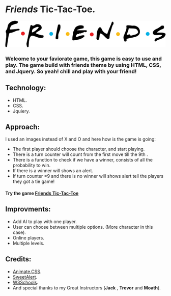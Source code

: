 # *Friends* Tic-Tac-Toe.

![friends logo](image/logo.jpg)

### Welcome to your faviorate game, this game is easy to use and play. The game build with friends theme by using HTML, CSS, and Jquery. So yeah! chill and play with your friend!

## Technology:
- HTML.
- CSS.
- Jquiery.
 ## Approach:

 I used an images instead of X and O and here how is the game is going:

 - The first player should choose the character, and start playing. 
 - There is a turn counter will count from the first move till the 9th . 
 - There is a function to check if we have a winner, consists of all the probability to win. 
 - If there is a winner will shows an alert. 
 - If turn counter =9 and there is no winner will shows alert tell the players they got a tie game!

#### Try the game [Friends Tic-Tac-Toe](https://halima95.github.io/Tic-Tac-Toe/)

## Improvments:
- Add AI to play with one player. 
- User can choose between multiple options. (More character in this case). 
- Online players.
- Multiple levels.

## Credits:
- [Animate.CSS](https://daneden.github.io/animate.css/).
- [SweetAlert](https://sweetalert.js.org/guides/).
- [W3Schools](https://www.w3schools.com/).
- And special thanks to my Great Instructors (__Jack__ , __Trevor__ and __Moath__). 




